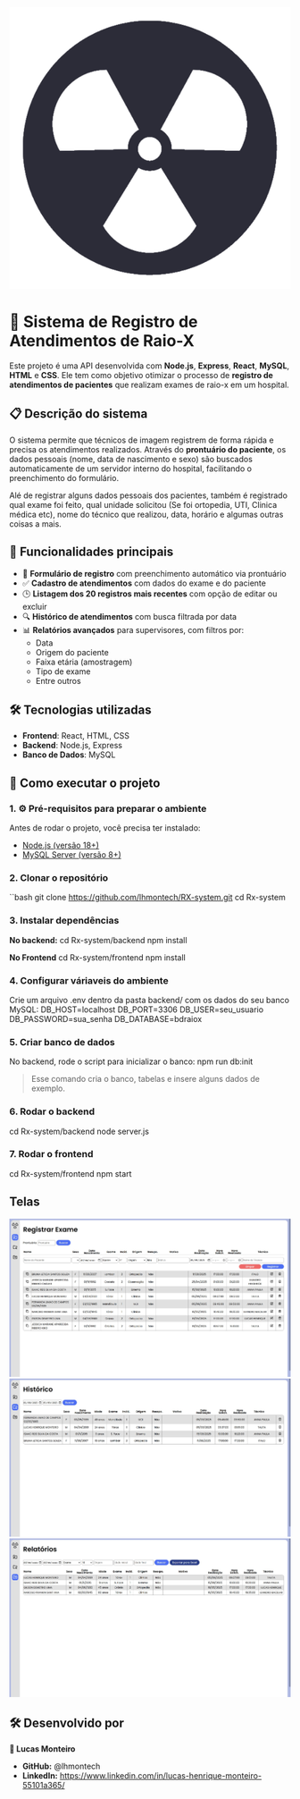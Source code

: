 ![Logo](/frontend/public/images/x-ray.png)

# 🏥 Sistema de Registro de Atendimentos de Raio-X

Este projeto é uma API desenvolvida com **Node.js**, **Express**, **React**, **MySQL**, **HTML** e **CSS**. Ele tem como objetivo otimizar o processo de **registro de atendimentos de pacientes** que realizam exames de raio-x em um hospital.

## 📋 Descrição do sistema

O sistema permite que técnicos de imagem registrem de forma rápida e precisa os atendimentos realizados. Através do **prontuário do paciente**, os dados pessoais (nome, data de nascimento e sexo) são buscados automaticamente de um servidor interno do hospital, facilitando o preenchimento do formulário.

Alé de registrar alguns dados pessoais dos pacientes, também é registrado qual exame foi feito, qual unidade solicitou (Se foi ortopedia, UTI, Clinica médica etc), nome do técnico que realizou, data, horário e algumas outras coisas a mais.

## 🧭 Funcionalidades principais

- 📄 **Formulário de registro** com preenchimento automático via prontuário
- ✅ **Cadastro de atendimentos** com dados do exame e do paciente
- 🕒 **Listagem dos 20 registros mais recentes** com opção de editar ou excluir
- 🔍 **Histórico de atendimentos** com busca filtrada por data
- 📊 **Relatórios avançados** para supervisores, com filtros por:
  - Data
  - Origem do paciente
  - Faixa etária (amostragem)
  - Tipo de exame
  - Entre outros

## 🛠️ Tecnologias utilizadas

- **Frontend**: React, HTML, CSS
- **Backend**: Node.js, Express
- **Banco de Dados**: MySQL

## 🚀 Como executar o projeto

### 1. ⚙️ Pré-requisitos para preparar o ambiente
Antes de rodar o projeto, você precisa ter instalado:
- [Node.js (versão 18+)](https://nodejs.org/)
- [MySQL Server (versão 8+)](https://dev.mysql.com/downloads/mysql/)

### 2. Clonar o repositório
``bash
git clone https://github.com/lhmontech/RX-system.git
cd Rx-system

### 3. Instalar dependências
**No backend:**
cd Rx-system/backend
npm install

**No Frontend**
cd Rx-system/frontend
npm install

### 4. Configurar váriaveis do ambiente
Crie um arquivo .env dentro da pasta backend/ com os dados do seu banco MySQL:
DB_HOST=localhost
DB_PORT=3306
DB_USER=seu_usuario
DB_PASSWORD=sua_senha
DB_DATABASE=bdraiox

### 5. Criar banco de dados
No backend, rode o script para inicializar o banco:
npm run db:init
> Esse comando cria o banco, tabelas e insere alguns dados de exemplo.

### 6. Rodar o backend
cd Rx-system/backend
node server.js

### 7. Rodar o frontend
cd Rx-system/frontend
npm start

## Telas
![Tela principal](/frontend/public/images/Tela-principal.jpg)
![Tela histórico](/frontend/public/images/Tela-historico.jpg)
![Tela relatório](/frontend/public/images/Tela-relatorio.jpg)

## 🛠️ Desenvolvido por

**👤 Lucas Monteiro**

- **GitHub:** @lhmontech
- **LinkedIn:** https://www.linkedin.com/in/lucas-henrique-monteiro-55101a365/

